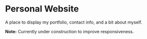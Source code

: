 # Personal Website

A place to display my portfolio, contact info, and a bit about myself.

<b>Note:</b> Currently under construction to improve responsiveness.
